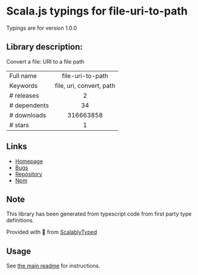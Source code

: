 
# Scala.js typings for file-uri-to-path

Typings are for version 1.0.0

## Library description:
Convert a file: URI to a file path

|                    |                 |
| ------------------ | :-------------: |
| Full name          | file-uri-to-path |
| Keywords           | file, uri, convert, path |
| # releases         | 2 |
| # dependents       | 34 |
| # downloads        | 316663858 |
| # stars            | 1 |

## Links
- [Homepage](https://github.com/TooTallNate/file-uri-to-path)
- [Bugs](https://github.com/TooTallNate/file-uri-to-path/issues)
- [Repository](https://github.com/TooTallNate/file-uri-to-path)
- [Npm](https://www.npmjs.com/package/file-uri-to-path)
    


## Note
This library has been generated from typescript code from first party type definitions.

Provided with :purple_heart: from [ScalablyTyped](https://github.com/oyvindberg/ScalablyTyped)

## Usage
See [the main readme](../../readme.md) for instructions.


